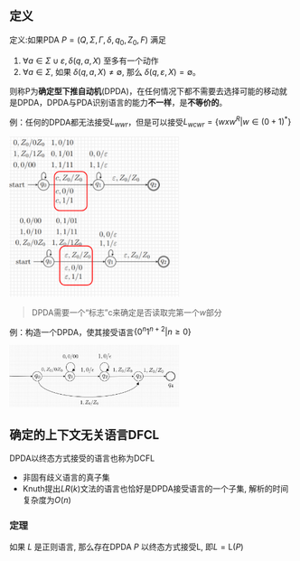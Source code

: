 ## 定义

定义:如果PDA $P = (Q, Σ, Γ, δ, q_0,Z_0,F)$ 满足

1. $∀a ∈ Σ ∪ {ε}, δ(q, a, X)$ 至多有一个动作
2. $∀a ∈ Σ$, 如果 $δ(q, a, X)  ≠ ∅$, 那么 $δ(q, ε, X) = ∅$。

则称P为**确定型下推自动机**(DPDA)，在任何情况下都不需要去选择可能的移动就是DPDA，DPDA与PDA识别语言的能力**不一样**，是**不等价的**。

例：任何的DPDA都无法接受$L_{wwr}$，但是可以接受$L_{wcwr}=\{wxw^R|w\in (0+1)^*\}$

<img src="https://github.com/amethysttim/amethysttim.github.io/blob/main/docs/images/xsyy11-1.png?raw=true" style="width:300px">

> DPDA需要一个“标志”c来确定是否读取完第一个$w$部分

例：构造一个DPDA，使其接受语言$\{0^n1^{n+2}|n≥0\}$

<img src="https://github.com/amethysttim/amethysttim.github.io/blob/main/docs/images/xsyy11-2.png?raw=true" style="width:300px">

## 确定的上下文无关语言DFCL

DPDA以终态方式接受的语言也称为DCFL

- 非固有歧义语言的真子集
- Knuth提出$LR(k)$文法的语言也恰好是DPDA接受语言的一个子集, 解析的时间复杂度为$O(n)$

### 定理

如果 $L$ 是正则语言, 那么存在DPDA $P$ 以终态方式接受L, 即$L = \text{L}(P)$